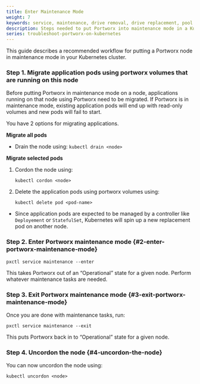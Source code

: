 ```yaml
---
title: Enter Maintenance Mode
weight: 7
keywords: service, maintenance, drive removal, drive replacement, pool list, pool priority
description: Steps needed to put Portworx into maintenance mode in a Kubernetes cluster
series: troubleshoot-portworx-on-kubernetes
---
```


This guide describes a recommended workflow for putting a Portworx node in maintenance mode in your Kubernetes cluster.

### Step 1. Migrate application pods using portworx volumes that are running on this node

Before putting Portworx in maintenance mode on a node, applications running on that node using Portworx need to be migrated. If Portworx is in maintenance mode, existing application pods will end up with read-only volumes and new pods will fail to start.

You have 2 options for migrating applications.

**Migrate all pods**

* Drain the node using: `kubectl drain <node>`

**Migrate selected pods**

1. Cordon the node using:

    ```text
    kubectl cordon <node>
    ```

2. Delete the application pods using portworx volumes using:

    ```text
    kubectl delete pod <pod-name>
    ```

* Since application pods are expected to be managed by a controller like `Deployement` or `StatefulSet`, Kubernetes will spin up a new replacement pod on another node.

### Step 2. Enter Portworx maintenance mode {#2-enter-portworx-maintenance-mode}

```text
pxctl service maintenance --enter
```

This takes Portworx out of an “Operational” state for a given node. Perform whatever maintenance tasks are needed.

### Step 3. Exit Portworx maintenance mode {#3-exit-portworx-maintenance-mode}

Once you are done with maintenance tasks, run:

```text
pxctl service maintenance --exit
```

This puts Portworx back in to “Operational” state for a given node.

###  Step 4. Uncordon the node {#4-uncordon-the-node}

You can now uncordon the node using:

```text
kubectl uncordon <node>
```
